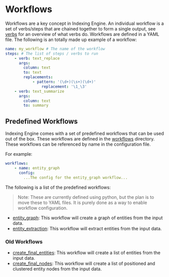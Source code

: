 # Workflows
Workflows are a key concept in Indexing Engine. An individual workflow is a set of verbs/steps that are chained together to form a single output, see [verbs](../verbs/README.md) for an overview of what verbs do. Workflows are defined in a YAML file. The following is an totally made up example of a workflow:

```yaml
name: my_workflow # The name of the workflow
steps: # The list of steps / verbs to run
    - verb: text_replace
      args:
        column: text
        to: text
        replacements:
            - pattern: '(\d+)(\s+)(\d+)'
                replacement: '\1_\3'
    - verb: text_summarize
      args:
        column: text
        to: summary
```

## Predefined Workflows
Indexing Engine comes with a set of predefined workflows that can be used out of the box. These workflows are defined in the [workflows](../../indexing_engine/workflows) directory. These workflows can be referenced by name in the configuration file.

For example:
```yaml
workflows:
    - name: entity_graph
      config:
        ...The config for the entity_graph workflow...
```

The following is a list of the predefined workflows:

> Note: These are currently defined using python, but the plan is to move these to YAML files. It is purely done as a way to enable workflow configuration.

- [entity_graph](../../indexing_engine/workflows/entity_graph.py): This workflow will create a graph of entities from the input data.
- [entity_extraction](../../indexing_engine/workflows/entity_extraction.py): This workflow will extract entities from the input data.

### Old Workflows
- [create_final_entities](../indexing_engine/workflows/v1/create_final_entities.py): This workflow will create a list of entities from the input data.
- [create_final_nodes](../indexing_engine/workflows/v1/create_final_nodes.py): This workflow will create a list of positioned and clustered entity nodes from the input data.
